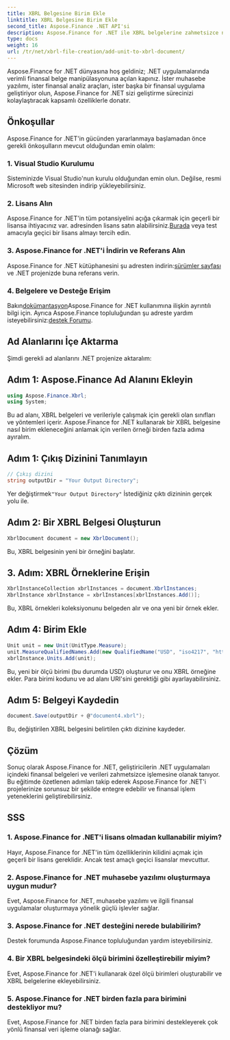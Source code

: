 ```yaml
---
title: XBRL Belgesine Birim Ekle
linktitle: XBRL Belgesine Birim Ekle
second_title: Aspose.Finance .NET API'si
description: Aspose.Finance for .NET ile XBRL belgelerine zahmetsizce nasıl birim ekleyeceğinizi öğrenin. Finansal veri işleme yeteneklerinizi bugün geliştirin!
type: docs
weight: 16
url: /tr/net/xbrl-file-creation/add-unit-to-xbrl-document/
---
```

Aspose.Finance for .NET dünyasına hoş geldiniz; .NET uygulamalarında verimli finansal belge manipülasyonuna açılan kapınız. İster muhasebe yazılımı, ister finansal analiz araçları, ister başka bir finansal uygulama geliştiriyor olun, Aspose.Finance for .NET sizi geliştirme sürecinizi kolaylaştıracak kapsamlı özelliklerle donatır.
## Önkoşullar
Aspose.Finance for .NET'in gücünden yararlanmaya başlamadan önce gerekli önkoşulların mevcut olduğundan emin olalım:
### 1. Visual Studio Kurulumu
Sisteminizde Visual Studio'nun kurulu olduğundan emin olun. Değilse, resmi Microsoft web sitesinden indirip yükleyebilirsiniz.
### 2. Lisans Alın
 Aspose.Finance for .NET'in tüm potansiyelini açığa çıkarmak için geçerli bir lisansa ihtiyacınız var. adresinden lisans satın alabilirsiniz.[Burada](https://purchase.aspose.com/buy) veya test amacıyla geçici bir lisans almayı tercih edin.
### 3. Aspose.Finance for .NET'i İndirin ve Referans Alın
 Aspose.Finance for .NET kütüphanesini şu adresten indirin:[sürümler sayfası](https://releases.aspose.com/finance/net/) ve .NET projenizde buna referans verin.
### 4. Belgelere ve Desteğe Erişim
 Bakın[dokümantasyon](https://reference.aspose.com/finance/net/)Aspose.Finance for .NET kullanımına ilişkin ayrıntılı bilgi için. Ayrıca Aspose.Finance topluluğundan şu adreste yardım isteyebilirsiniz:[destek Forumu](https://forum.aspose.com/c/finance/43).
## Ad Alanlarını İçe Aktarma
Şimdi gerekli ad alanlarını .NET projenize aktaralım:
## Adım 1: Aspose.Finance Ad Alanını Ekleyin
```csharp
using Aspose.Finance.Xbrl;
using System;
```
Bu ad alanı, XBRL belgeleri ve verileriyle çalışmak için gerekli olan sınıfları ve yöntemleri içerir.
Aspose.Finance for .NET kullanarak bir XBRL belgesine nasıl birim ekleneceğini anlamak için verilen örneği birden fazla adıma ayıralım.
## Adım 1: Çıkış Dizinini Tanımlayın
```csharp
// Çıkış dizini
string outputDir = "Your Output Directory";
```
 Yer değiştirmek`"Your Output Directory"` İstediğiniz çıktı dizininin gerçek yolu ile.
## Adım 2: Bir XBRL Belgesi Oluşturun
```csharp
XbrlDocument document = new XbrlDocument();
```
Bu, XBRL belgesinin yeni bir örneğini başlatır.
## 3. Adım: XBRL Örneklerine Erişin
```csharp
XbrlInstanceCollection xbrlInstances = document.XbrlInstances;
XbrlInstance xbrlInstance = xbrlInstances[xbrlInstances.Add()];
```
Bu, XBRL örnekleri koleksiyonunu belgeden alır ve ona yeni bir örnek ekler.
## Adım 4: Birim Ekle
```csharp
Unit unit = new Unit(UnitType.Measure);
unit.MeasureQualifiedNames.Add(new QualifiedName("USD", "iso4217", "http://www.xbrl.org/2003/iso4217"));
xbrlInstance.Units.Add(unit);
```
Bu, yeni bir ölçü birimi (bu durumda USD) oluşturur ve onu XBRL örneğine ekler. Para birimi kodunu ve ad alanı URI'sini gerektiği gibi ayarlayabilirsiniz.
## Adım 5: Belgeyi Kaydedin
```csharp
document.Save(outputDir + @"document4.xbrl");
```
Bu, değiştirilen XBRL belgesini belirtilen çıktı dizinine kaydeder.
## Çözüm
Sonuç olarak Aspose.Finance for .NET, geliştiricilerin .NET uygulamaları içindeki finansal belgeleri ve verileri zahmetsizce işlemesine olanak tanıyor. Bu eğitimde özetlenen adımları takip ederek Aspose.Finance for .NET'i projelerinize sorunsuz bir şekilde entegre edebilir ve finansal işlem yeteneklerini geliştirebilirsiniz.
## SSS
### 1. Aspose.Finance for .NET'i lisans olmadan kullanabilir miyim?
Hayır, Aspose.Finance for .NET'in tüm özelliklerinin kilidini açmak için geçerli bir lisans gereklidir. Ancak test amaçlı geçici lisanslar mevcuttur.
### 2. Aspose.Finance for .NET muhasebe yazılımı oluşturmaya uygun mudur?
Evet, Aspose.Finance for .NET, muhasebe yazılımı ve ilgili finansal uygulamalar oluşturmaya yönelik güçlü işlevler sağlar.
### 3. Aspose.Finance for .NET desteğini nerede bulabilirim?
Destek forumunda Aspose.Finance topluluğundan yardım isteyebilirsiniz.
### 4. Bir XBRL belgesindeki ölçü birimini özelleştirebilir miyim?
Evet, Aspose.Finance for .NET'i kullanarak özel ölçü birimleri oluşturabilir ve XBRL belgelerine ekleyebilirsiniz.
### 5. Aspose.Finance for .NET birden fazla para birimini destekliyor mu?
Evet, Aspose.Finance for .NET birden fazla para birimini destekleyerek çok yönlü finansal veri işleme olanağı sağlar.